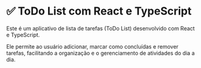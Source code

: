 # ✅ ToDo List com React e TypeScript

Este é um aplicativo de lista de tarefas (ToDo List) desenvolvido com React e TypeScript.

Ele permite ao usuário adicionar, marcar como concluídas e remover tarefas, facilitando a organização e o gerenciamento de atividades do dia a dia.
